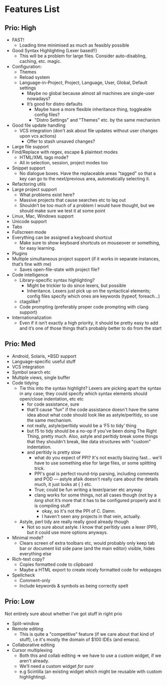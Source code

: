 ﻿Features List
=============

Prio: High
----------


* FAST!
   * Loading time minimised as much as feasibly possible
* Good Syntax Highlighting (Lexer based!!)
   * This will be a problem for large files. Consider auto-disabling, caching, etc. magic.
* Configuration:
   * Themes
   * Reload system
   * Language-in-Project, Project, Language, User, Global, Default settings
      * Maybe no global because almost all machines are single-user nowadays?
      * It’s good for distro defaults
         * Maybe have a more flexible inheritance thing, toggleable config files?
         * "Distro Settings" and "Themes" etc. by the same mechanism
* Good file update handling
   * VCS integration (don't ask about file updates without user changes upon vcs actions)
      * Offer to stash unsaved changes?
* Large file support
* Find/Replace with regex, escape & plaintext modes
   * HTML/XML tags mode?
   * All in selection, session, project modes too
* Snippet support
   * No dialogue boxes. Have the replaceable areas "tagged" so that a key can go to the next/previous area, automatically selecting it.
* Refactoring utils
* Large project support
   * What problems exist here?
   * Massive projects that cause searches etc to lag out
   * Shouldn’t be too much of a problem I would have thought, but we should make sure we test it at some point
* Linux, Mac, Windows support
* Unicode support
* Tabs
* Fullscreen mode
* Everything can be assigned a keyboard shortcut
   * Make sure to show keyboard shortcuts on mouseover or something, for easy learning.
* Plugins
* Multiple simultaneous project support (if it works in separate instances, that’s fine with me)
   * Saves open-file-state with project file?
* Code intelligence
   * Library-specific syntax highlighting?
      * Might be trickier to do since lexers, but possible
      * Inheritance. Lexers just pick up on the syntactical elements; config files specify which ones are keywords (typeof, foreach…)
   * ctagslike?
   * Code prompting (preferably proper code prompting with clang support)
* Internationalization
   * Even if it isn’t exactly a high priority, it should be pretty easy to add and it’s one of those things that’s probably better to do from the start


Prio: Med
---------

* Android, Solaris, *BSD support
* Language-specific useful stuff
* VCS integration
* Symbol search etc
* Multiple views, single buffer
* Code tidying
   * Tie this into the syntax highlight? Lexers are picking apart the syntax in any case; they could specify which syntax elements should open/close indentation, etc etc
      * for code assistance, sure
      * that'll cause "fun" if the code assistance doesn't have the same idea about what code should look like as astyle/perltidy, so use the same mechanism.
      * not really, astyle/perltidy would be a ‘F5 to tidy’ thing
      * but f5 to tidy should be a no-op if you've been doing The Right Thing, pretty much. Also, astyle and perltidy break some things that they shouldn't break, like data structures with "custom" indentation.
      * and perltidy is pretty slow
         * what do you expect of PPI? It's not exactly blazing fast… we'll have to use something else for large files, or some splitting trick.
         * PPI's goal is perfect round-trip parsing, including comments and POD — astyle afaik doesn't really care about the details much, it just looks at { } etc.
         * True; could be fun writing a lexer/parser etc anyway
         * clang works for some things, not all cases though (not by a *long* shot  It’s more that it has to be configured properly and it is compiling stuff 
            * okay, so it's not the PPI of C. Damn. 
            * I haven't seen any projects in that vein, actually.
   * Astyle, perl tidy are really really good already though
      * Not so sure about astyle. I know that perltidy uses a lexer (PPI), but it could use more options anyways.
* Minimal mode?
   * Clears screen of extra toolbars etc, would probably only keep tab bar or document list side pane (and the main editor) visible, hides everything else
* Rich-text copy?
   * Copies formatted code to clipboard
   * Maybe a HTML export to create nicely formatted code for webpages
* Spellcheck
   * Comment-only
   * Include keywords & symbols as being correctly spelt




Prio: Low
---------
Not entirely sure about whether I’ve got stuff in right prio


* Split-window
* Remote editing
   * This is quite a "competitive" feature (if we care about that kind of stuff), i.e it's mostly the domain of $100 IDEs (and emacs).
* Collaborative editing
* Cursor multiplexing
   * Both this and collab editing => we have to use a custom widget, if we aren't already.
   * We’ll need a custom widget *for sure*
   * e.g Scintilla (an existing widget which might be reusable with custom highlighting).

